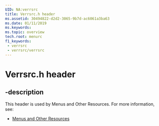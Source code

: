 ```yaml
---
UID: NA:verrsrc
title: Verrsrc.h header
ms.assetid: 30494822-d2d2-3065-9b7d-ac6061a3ba63
ms.date: 01/11/2019
ms.keywords: 
ms.topic: overview
tech.root: menurc
f1_keywords:
 - verrsrc
 - verrsrc/verrsrc
---
```


# Verrsrc.h header


## -description

This header is used by Menus and Other Resources. For more information, see:

- [Menus and Other Resources](../_menurc/index.md)

